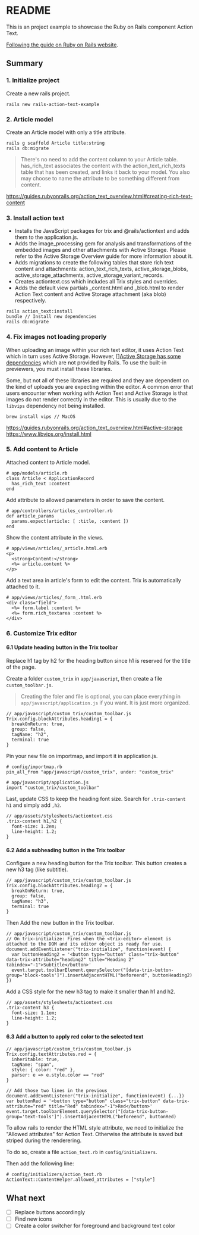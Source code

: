 # README

This is an project example to showcase the Ruby on Rails component Action Text.

[Following the guide on Ruby on Rails website](https://guides.rubyonrails.org/action_text_overview.html).

## Summary

### 1. Initialize project

Create a new rails project.

`rails new rails-action-text-example`

### 2. Article model

Create an Article model with only a title attribute.

```
rails g scaffold Article title:string
rails db:migrate
```

> There's no need to add the content column to your Article table. has_rich_text associates the content with the action_text_rich_texts table that has been created, and links it back to your model. You also may choose to name the attribute to be something different from content.

https://guides.rubyonrails.org/action_text_overview.html#creating-rich-text-content

### 3. Install action text

* Installs the JavaScript packages for trix and @rails/actiontext and adds them to the application.js.
* Adds the image_processing gem for analysis and transformations of the embedded images and other attachments with Active Storage. Please refer to the Active Storage Overview guide for more information about it.
* Adds migrations to create the following tables that store rich text content and attachments: action_text_rich_texts, active_storage_blobs, active_storage_attachments, active_storage_variant_records.
* Creates actiontext.css which includes all Trix styles and overrides.
* Adds the default view partials _content.html and _blob.html to render Action Text content and Active Storage attachment (aka blob) respectively.

```
rails action_text:install
bundle // Install new dependencies
rails db:migrate
```

### 4. Fix images not loading properly

When uploading an image within your rich text editor, it uses Action Text which in turn uses Active Storage. However, [][Active Storage has some dependencies](https://guides.rubyonrails.org/active_storage_overview.html#requirements) which are not provided by Rails. To use the built-in previewers, you must install these libraries.

Some, but not all of these libraries are required and they are dependent on the kind of uploads you are expecting within the editor. A common error that users encounter when working with Action Text and Active Storage is that images do not render correctly in the editor. This is usually due to the `libvips` dependency not being installed.

```
brew install vips // MacOS
```

https://guides.rubyonrails.org/action_text_overview.html#active-storage
https://www.libvips.org/install.html

### 5. Add content to Article

Attached content to Article model.

```
# app/models/article.rb
class Article < ApplicationRecord
  has_rich_text :content
end
```

Add attribute to allowed parameters in order to save the content.

```
# app/controllers/articles_controller.rb
def article_params
  params.expect(article: [ :title, :content ])
end
```

Show the content attribute in the views.

```
# app/views/articles/_article.html.erb
<p>
  <strong>Content:</strong>
  <%= article.content %>
</p>
```

Add a text area in article's form to edit the content. Trix is automatically attached to it.

```
# app/views/articles/_form_.html.erb
<div class="field">
  <%= form.label :content %>
  <%= form.rich_textarea :content %>
</div>
```

### 6. Customize Trix editor

#### 6.1 Update heading button in the Trix toolbar

Replace h1 tag by h2 for the heading button since h1 is reserved for the title of the page.

Create a folder `custom_trix` in `app/javascript`, then create a file `custom_toolbar.js`.

>Creating the foler and file is optional, you can place everything in `app/javascript/application.js` if you want. It is just more organized.

```
// app/javascript/custom_trix/custom_toolbar.js
Trix.config.blockAttributes.heading1 = {
  breakOnReturn: true,
  group: false,
  tagName: "h2",
  terminal: true
}
```

Pin your new file on importmap, and import it in application.js.

```
# config/importmap.rb
pin_all_from "app/javascript/custom_trix", under: "custom_trix"

# app/javascript/application.js
import "custom_trix/custom_toolbar"
```

Last, update CSS to keep the heading font size. Search for `.trix-content h1` and simply add `,h2`.

```
// app/assets/stylesheets/actiontext.css
.trix-content h1,h2 {
  font-size: 1.2em;
  line-height: 1.2;
}
```

#### 6.2 Add a subheading button in the Trix toolbar

Configure a new heading button for the Trix toolbar. This button creates a new h3 tag (like subtitle).

```
// app/javascript/custom_trix/custom_toolbar.js
Trix.config.blockAttributes.heading2 = {
  breakOnReturn: true,
  group: false,
  tagName: "h3",
  terminal: true
}
```

Then Add the new button in the Trix toolbar.

```
// app/javascript/custom_trix/custom_toolbar.js
// On trix-initialize: Fires when the <trix-editor> element is attached to the DOM and its editor object is ready for use.
document.addEventListener("trix-initialize", function(event) {
  var buttonHeading2 = '<button type="button" class="trix-button" data-trix-attribute="heading2" title="Heading 2" tabindex="-1">Subtitle</button>'
  event.target.toolbarElement.querySelector("[data-trix-button-group='block-tools']").insertAdjacentHTML("beforeend", buttonHeading2)
})
```

Add a CSS style for the new h3 tag to make it smaller than h1 and h2.

```
// app/assets/stylesheets/actiontext.css
.trix-content h3 {
  font-size: 1.1em;
  line-height: 1.2;
}
```

#### 6.3 Add a button to apply red color to the selected text

```
// app/javascript/custom_trix/custom_toolbar.js
Trix.config.textAttributes.red = {
  inheritable: true,
  tagName: "span",
  style: { color: "red" },
  parser: e => e.style.color == "red"
}

// Add those two lines in the previous document.addEventListener("trix-initialize", function(event) {...})
var buttonRed = '<button type="button" class="trix-button" data-trix-attribute="red" title="Red" tabindex="-1">Red</button>'
event.target.toolbarElement.querySelector("[data-trix-button-group='text-tools']").insertAdjacentHTML("beforeend", buttonRed)
```

To allow rails to render the HTML style attribute, we need to initialize the "Allowed attributes" for Action Text. Otherwise the attribute is saved but striped during the renderering.

To do so, create a file `action_text.rb` in `config/initializers`.

Then add the following line:

```
# config/initializers/action_text.rb
ActionText::ContentHelper.allowed_attributes = ["style"]
```

## What next
- [ ] Replace buttons accordingly
- [ ] Find new icons
- [ ] Create a color switcher for foreground and background text color
